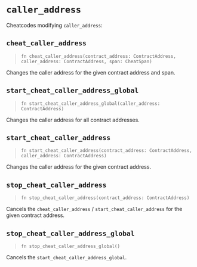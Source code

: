 # `caller_address`

Cheatcodes modifying `caller_address`:

## `cheat_caller_address`
> `fn cheat_caller_address(contract_address: ContractAddress, caller_address: ContractAddress, span: CheatSpan)`

Changes the caller address for the given contract address and span.

## `start_cheat_caller_address_global`
> `fn start_cheat_caller_address_global(caller_address: ContractAddress)`

Changes the caller address for all contract addresses.

## `start_cheat_caller_address`
> `fn start_cheat_caller_address(contract_address: ContractAddress, caller_address: ContractAddress)`

Changes the caller address for the given contract address.

## `stop_cheat_caller_address`
> `fn stop_cheat_caller_address(contract_address: ContractAddress)`

Cancels the `cheat_caller_address` / `start_cheat_caller_address` for the given contract address.

## `stop_cheat_caller_address_global`
> `fn stop_cheat_caller_address_global()`

Cancels the `start_cheat_caller_address_global`.
